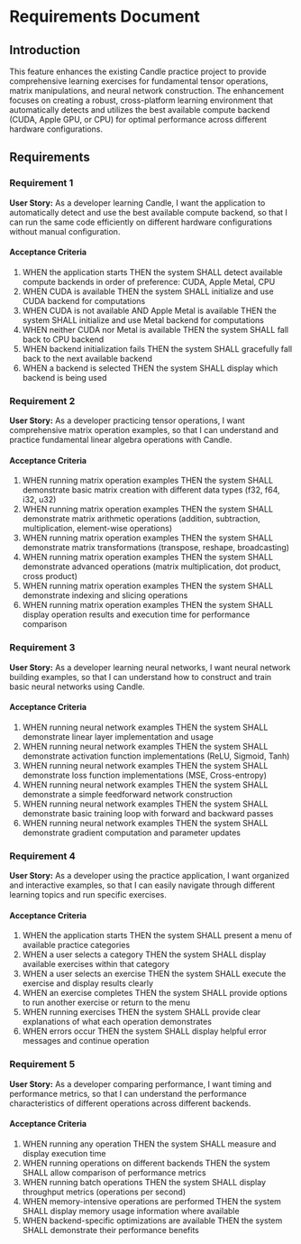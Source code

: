 # Requirements Document

## Introduction

This feature enhances the existing Candle practice project to provide comprehensive learning exercises for fundamental tensor operations, matrix manipulations, and neural network construction. The enhancement focuses on creating a robust, cross-platform learning environment that automatically detects and utilizes the best available compute backend (CUDA, Apple GPU, or CPU) for optimal performance across different hardware configurations.

## Requirements

### Requirement 1

**User Story:** As a developer learning Candle, I want the application to automatically detect and use the best available compute backend, so that I can run the same code efficiently on different hardware configurations without manual configuration.

#### Acceptance Criteria

1. WHEN the application starts THEN the system SHALL detect available compute backends in order of preference: CUDA, Apple Metal, CPU
2. WHEN CUDA is available THEN the system SHALL initialize and use CUDA backend for computations
3. WHEN CUDA is not available AND Apple Metal is available THEN the system SHALL initialize and use Metal backend for computations
4. WHEN neither CUDA nor Metal is available THEN the system SHALL fall back to CPU backend
5. WHEN backend initialization fails THEN the system SHALL gracefully fall back to the next available backend
6. WHEN a backend is selected THEN the system SHALL display which backend is being used

### Requirement 2

**User Story:** As a developer practicing tensor operations, I want comprehensive matrix operation examples, so that I can understand and practice fundamental linear algebra operations with Candle.

#### Acceptance Criteria

1. WHEN running matrix operation examples THEN the system SHALL demonstrate basic matrix creation with different data types (f32, f64, i32, u32)
2. WHEN running matrix operation examples THEN the system SHALL demonstrate matrix arithmetic operations (addition, subtraction, multiplication, element-wise operations)
3. WHEN running matrix operation examples THEN the system SHALL demonstrate matrix transformations (transpose, reshape, broadcasting)
4. WHEN running matrix operation examples THEN the system SHALL demonstrate advanced operations (matrix multiplication, dot product, cross product)
5. WHEN running matrix operation examples THEN the system SHALL demonstrate indexing and slicing operations
6. WHEN running matrix operation examples THEN the system SHALL display operation results and execution time for performance comparison

### Requirement 3

**User Story:** As a developer learning neural networks, I want neural network building examples, so that I can understand how to construct and train basic neural networks using Candle.

#### Acceptance Criteria

1. WHEN running neural network examples THEN the system SHALL demonstrate linear layer implementation and usage
2. WHEN running neural network examples THEN the system SHALL demonstrate activation function implementations (ReLU, Sigmoid, Tanh)
3. WHEN running neural network examples THEN the system SHALL demonstrate loss function implementations (MSE, Cross-entropy)
4. WHEN running neural network examples THEN the system SHALL demonstrate a simple feedforward network construction
5. WHEN running neural network examples THEN the system SHALL demonstrate basic training loop with forward and backward passes
6. WHEN running neural network examples THEN the system SHALL demonstrate gradient computation and parameter updates

### Requirement 4

**User Story:** As a developer using the practice application, I want organized and interactive examples, so that I can easily navigate through different learning topics and run specific exercises.

#### Acceptance Criteria

1. WHEN the application starts THEN the system SHALL present a menu of available practice categories
2. WHEN a user selects a category THEN the system SHALL display available exercises within that category
3. WHEN a user selects an exercise THEN the system SHALL execute the exercise and display results clearly
4. WHEN an exercise completes THEN the system SHALL provide options to run another exercise or return to the menu
5. WHEN running exercises THEN the system SHALL provide clear explanations of what each operation demonstrates
6. WHEN errors occur THEN the system SHALL display helpful error messages and continue operation

### Requirement 5

**User Story:** As a developer comparing performance, I want timing and performance metrics, so that I can understand the performance characteristics of different operations across different backends.

#### Acceptance Criteria

1. WHEN running any operation THEN the system SHALL measure and display execution time
2. WHEN running operations on different backends THEN the system SHALL allow comparison of performance metrics
3. WHEN running batch operations THEN the system SHALL display throughput metrics (operations per second)
4. WHEN memory-intensive operations are performed THEN the system SHALL display memory usage information where available
5. WHEN backend-specific optimizations are available THEN the system SHALL demonstrate their performance benefits